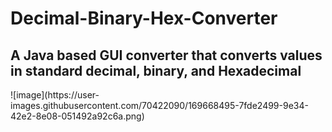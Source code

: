 # Decimal-Binary-Hex-Converter
<h2>A Java based GUI converter that converts values in standard decimal, binary, and Hexadecimal</h2>
![image](https://user-images.githubusercontent.com/70422090/169668495-7fde2499-9e34-42e2-8e08-051492a92c6a.png)

